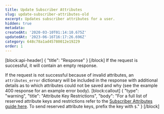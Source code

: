 ```yaml
---
title: Update Subscriber Attributes
slug: update-subscriber-attributes-old
excerpt: Updates subscriber attributes for a user.
hidden: true
metadata: 
createdAt: '2020-03-10T01:14:10.675Z'
updatedAt: '2023-06-16T16:17:26.696Z'
category: 648c78a1ad45780012e19229
order: 1
---
```

[block:api-header]
{
  "title": "Response"
}
[/block]
If the request is successful, it will contain an empty response.

If the request is not successful because of invalid attributes, an `attributes_error` dictionary will be included in the response with additional details as to which attributes could not be saved and why (see the example 400 response for an example error body).
[block:callout]
{
  "type": "warning",
  "title": "Attribute Key Restrictions",
  "body": "For a full list of reserved attribute keys and restrictions refer to the [Subscriber Attributes guide here](doc:subscriber-attributes). To send reserved attribute keys, prefix the key with `$`."
}
[/block]